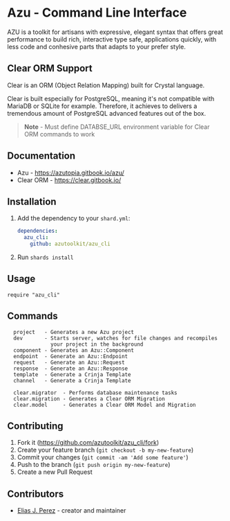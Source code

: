 # Azu - Command Line Interface 

AZU is a toolkit for artisans with expressive, elegant syntax that 
offers great performance to build rich, interactive type safe, applications 
quickly, with less code and conhesive parts that adapts to your prefer style.

## Clear ORM Support

Clear is an ORM (Object Relation Mapping) built for Crystal language.

Clear is built especially for PostgreSQL, meaning it's not compatible with
MariaDB or SQLite for example. Therefore, it achieves to delivers a
tremendous amount of PostgreSQL advanced features out of the box.

> **Note** - Must define DATABSE_URL environment variable for Clear ORM commands to work

## Documentation

- Azu       - https://azutopia.gitbook.io/azu/
- Clear ORM - https://clear.gitbook.io/

## Installation

1. Add the dependency to your `shard.yml`:

   ```yaml
   dependencies:
     azu_cli:
       github: azutoolkit/azu_cli
   ```

2. Run `shards install`

## Usage

```crystal
require "azu_cli"
```

## Commands

```crystal 
  project   - Generates a new Azu project
  dev       - Starts server, watches for file changes and recompiles 
              your project in the background
  component - Generates an Azu::Component
  endpoint  - Generate an Azu::Endpoint
  request   - Generate an Azu::Request
  response  - Generate an Azu::Response
  template  - Generate a Crinja Template
  channel   - Generate a Crinja Template

  clear.migrator  - Performs database maintenance tasks
  clear.migration - Generates a Clear ORM Migration
  clear.model     - Generates a Clear ORM Model and Migration
```

## Contributing

1. Fork it (<https://github.com/azutoolkit/azu_cli/fork>)
2. Create your feature branch (`git checkout -b my-new-feature`)
3. Commit your changes (`git commit -am 'Add some feature'`)
4. Push to the branch (`git push origin my-new-feature`)
5. Create a new Pull Request

## Contributors

- [Elias J. Perez](https://github.com/eliasjpr) - creator and maintainer
